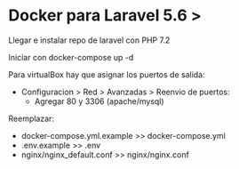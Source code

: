 # Docker para Laravel 5.6 >
Llegar e instalar repo de laravel con PHP 7.2

Iniciar con docker-compose up -d

Para virtualBox hay que asignar los puertos de salida:
 * Configuracion > Red > Avanzadas > Reenvio de puertos:
 	* Agregar 80 y 3306 (apache/mysql)
 
Reemplazar:

- docker-compose.yml.example >> docker-compose.yml
- .env.example >> .env
- nginx/nginx_default.conf >> nginx/nginx.conf
 
